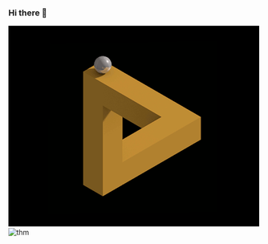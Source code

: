 ### Hi there 👋
![img](https://github.com/ag3n7/ag3n7/blob/main/images/208358.gif)
![thm](<img src="https://tryhackme-badges.s3.amazonaws.com/ag3n7.png" alt="TryHackMe">)

<!--
**ag3n7/ag3n7** is a ✨ _special_ ✨ repository because its `README.md` (this file) appears on your GitHub profile.

Here are some ideas to get you started:

- 🔭 I’m currently working on ...
- 🌱 I’m currently learning ...
- 👯 I’m looking to collaborate on ...
- 🤔 I’m looking for help with ...
- 💬 Ask me about ...
- 📫 How to reach me: ...
- 😄 Pronouns: ...
- ⚡ Fun fact: ...
-->
